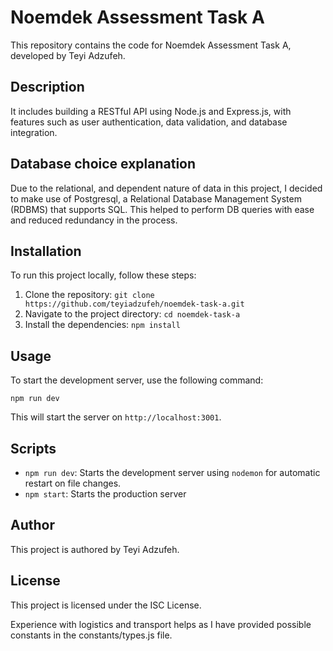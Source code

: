 # Noemdek Assessment Task A

This repository contains the code for Noemdek Assessment Task A, developed by Teyi Adzufeh.

## Description

It includes building a RESTful API using Node.js and Express.js, with features such as user authentication, data validation, and database integration.

## Database choice explanation

Due to the relational, and dependent nature of data in this project, I decided to make use of Postgresql, a Relational Database Management System (RDBMS) that supports SQL. This helped to perform DB queries with ease and reduced redundancy in the process.

## Installation

To run this project locally, follow these steps:

1. Clone the repository: `git clone https://github.com/teyiadzufeh/noemdek-task-a.git`
2. Navigate to the project directory: `cd noemdek-task-a`
3. Install the dependencies: `npm install`

## Usage

To start the development server, use the following command:

```
npm run dev
```

This will start the server on `http://localhost:3001`.

## Scripts

- `npm run dev`: Starts the development server using `nodemon` for automatic restart on file changes.
- `npm start`: Starts the production server

## Author

This project is authored by Teyi Adzufeh.

## License

This project is licensed under the ISC License.

Experience with logistics and transport helps as I have provided possible constants in the constants/types.js file.